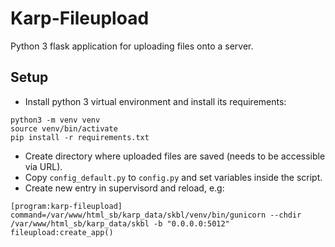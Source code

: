 # Karp-Fileupload

Python 3 flask application for uploading files onto a server.

## Setup
* Install python 3 virtual environment and install its requirements:
```
python3 -m venv venv
source venv/bin/activate
pip install -r requirements.txt
```
* Create directory where uploaded files are saved (needs to be accessible via URL).
* Copy `config_default.py` to `config.py` and set variables inside the script.
* Create new entry in supervisord and reload, e.g:

 ```
[program:karp-fileupload]
 command=/var/www/html_sb/karp_data/skbl/venv/bin/gunicorn --chdir /var/www/html_sb/karp_data/skbl -b "0.0.0.0:5012" fileupload:create_app()
 ```
